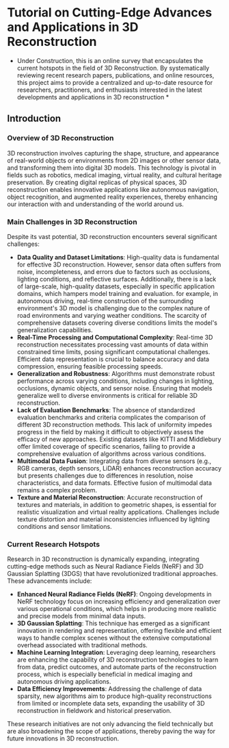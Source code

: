 # Tutorial on Cutting-Edge Advances and Applications in 3D Reconstruction

* Under Construction, this is an online survey that encapsulates the current hotspots in the field of 3D Reconstruction. By systematically reviewing recent research papers, publications, and online resources, this project aims to provide a centralized and up-to-date resource for researchers, practitioners, and enthusiasts interested in the latest developments and applications in 3D reconstruction *

## Introduction

### Overview of 3D Reconstruction

3D reconstruction involves capturing the shape, structure, and appearance of real-world objects or environments from 2D images or other sensor data, and transforming them into digital 3D models. This technology is pivotal in fields such as robotics, medical imaging, virtual reality, and cultural heritage preservation. By creating digital replicas of physical spaces, 3D reconstruction enables innovative applications like autonomous navigation, object recognition, and augmented reality experiences, thereby enhancing our interaction with and understanding of the world around us.

### Main Challenges in 3D Reconstruction

Despite its vast potential, 3D reconstruction encounters several significant challenges:

- **Data Quality and Dataset Limitations**: High-quality data is fundamental for effective 3D reconstruction. However, sensor data often suffers from noise, incompleteness, and errors due to factors such as occlusions, lighting conditions, and reflective surfaces. Additionally, there is a lack of large-scale, high-quality datasets, especially in specific application domains, which hampers model training and evaluation. for example, in autonomous driving, real-time construction of the surrounding environment's 3D model is challenging due to the complex nature of road environments and varying weather conditions. The scarcity of comprehensive datasets covering diverse conditions limits the model's generalization capabilities.
- **Real-Time Processing and Computational Complexity**: Real-time 3D reconstruction necessitates processing vast amounts of data within constrained time limits, posing significant computational challenges. Efficient data representation is crucial to balance accuracy and data compression, ensuring feasible processing speeds.
- **Generalization and Robustness**: Algorithms must demonstrate robust performance across varying conditions, including changes in lighting, occlusions, dynamic objects, and sensor noise. Ensuring that models generalize well to diverse environments is critical for reliable 3D reconstruction.
- **Lack of Evaluation Benchmarks**: The absence of standardized evaluation benchmarks and criteria complicates the comparison of different 3D reconstruction methods. This lack of uniformity impedes progress in the field by making it difficult to objectively assess the efficacy of new approaches. Existing datasets like KITTI and Middlebury offer limited coverage of specific scenarios, failing to provide a comprehensive evaluation of algorithms across various conditions.
- **Multimodal Data Fusion**: Integrating data from diverse sensors (e.g., RGB cameras, depth sensors, LiDAR) enhances reconstruction accuracy but presents challenges due to differences in resolution, noise characteristics, and data formats. Effective fusion of multimodal data remains a complex problem.
- **Texture and Material Reconstruction**: Accurate reconstruction of textures and materials, in addition to geometric shapes, is essential for realistic visualization and virtual reality applications. Challenges include texture distortion and material inconsistencies influenced by lighting conditions and sensor limitations.

### Current Research Hotspots
Research in 3D reconstruction is dynamically expanding, integrating cutting-edge methods such as Neural Radiance Fields (NeRF) and 3D Gaussian Splatting (3DGS) that have revolutionized traditional approaches. These advancements include:
- **Enhanced Neural Radiance Fields (NeRF)**: Ongoing developments in NeRF technology focus on increasing efficiency and generalization over various operational conditions, which helps in producing more realistic and precise models from minimal data inputs.
- **3D Gaussian Splatting**: This technique has emerged as a significant innovation in rendering and representation, offering flexible and efficient ways to handle complex scenes without the extensive computational overhead associated with traditional methods.
- **Machine Learning Integration**: Leveraging deep learning, researchers are enhancing the capability of 3D reconstruction technologies to learn from data, predict outcomes, and automate parts of the reconstruction process, which is especially beneficial in medical imaging and autonomous driving applications.
- **Data Efficiency Improvements**: Addressing the challenge of data sparsity, new algorithms aim to produce high-quality reconstructions from limited or incomplete data sets, expanding the usability of 3D reconstruction in fieldwork and historical preservation.

These research initiatives are not only advancing the field technically but are also broadening the scope of applications, thereby paving the way for future innovations in 3D reconstruction.
